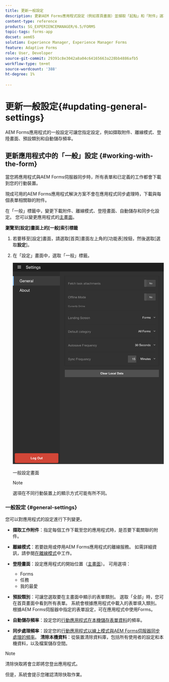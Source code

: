 ```yaml
---
title: 更新一般設定
description: 更新AEM Forms應用程式設定（例如首頁畫面）並擷取「起點」和「附件」選項
content-type: reference
products: SG_EXPERIENCEMANAGER/6.5/FORMS
topic-tags: forms-app
docset: aem65
solution: Experience Manager, Experience Manager Forms
feature: Adaptive Forms
role: User, Developer
source-git-commit: 29391c8e3042a8a04c64165663a228bb4886afb5
workflow-type: tm+mt
source-wordcount: '388'
ht-degree: 1%

---
```


# 更新一般設定{#updating-general-settings}

AEM Forms應用程式的一般設定可讓您指定設定，例如擷取附件、離線模式、登陸畫面、預設類別和自動儲存頻率。

## 更新應用程式中的「一般」設定 {#working-with-the-form}

當您將應用程式與AEM Forms伺服器同步時，所有表單和已定義的工作都會下載到您的行動裝置。

現成可用的AEM Forms應用程式解決方案不會在應用程式同步處理時，下載與每個表單相關聯的附件。

在「一般」標籤中，變更下載附件、離線模式、登陸畫面、自動儲存和同步化設定。 您可以變更應用程式的[主畫面](../../forms/using/home-screen.md)。

**瀏覽至[設定]畫面上的[一般]索引標籤**

1. 若要移至[設定]畫面，請選取[首頁]畫面左上角的[功能表]按鈕，然後選取[選取&#x200B;**設定**]。
1. 在「設定」畫面中，選取「一般」標籤。

   ![AEM Forms應用程式中的一般設定](assets/gen-settings-1.png)

   一般設定畫面

   >[!NOTE]
   >
   >選項在不同行動裝置上的顯示方式可能有所不同。

### 一般設定 {#general-settings}

您可以對應用程式的設定進行下列變更。

* **擷取工作附件**：指定每個工作下載至您的應用程式時，是否要下載關聯的附件。
* **離線模式**：若要啟用或停用AEM Forms應用程式的離線服務。 如需詳細資訊，請參閱[在離線模式](/help/forms/using/work-offline-mode.md)中工作。
* **登陸畫面**：設定應用程式的開始位置（[主畫面](../../forms/using/home-screen.md)）。
可用選項：

   * Forms
   * 任務
   * 我的最愛

* **預設類別**：可讓您選取要在主畫面中顯示的表單類別。 選取「全部」時，您可在首頁畫面中看到所有表單。 系統會根據應用程式中載入的表單填入類別。 根據AEM Forms伺服器中指定的表單設定，可在應用程式中使用Forms。

* **自動儲存頻率**：設定您的[行動應用程式在本機儲存表單資料](../../forms/using/autosave-data-app.md)的頻率。
* **同步處理頻率**：設定您的[行動應用程式以線上模式與AEM Forms伺服器同步處理的頻率](../../forms/using/sync-app.md)。
  **清除本機資料**：從裝置清除資料庫，包括所有使用者的設定和本機資料，以及檔案儲存空間。

>[!NOTE]
>
>清除快取將會立即將您登出應用程式。
>
>但是，系統會提示您確認清除快取作業。

